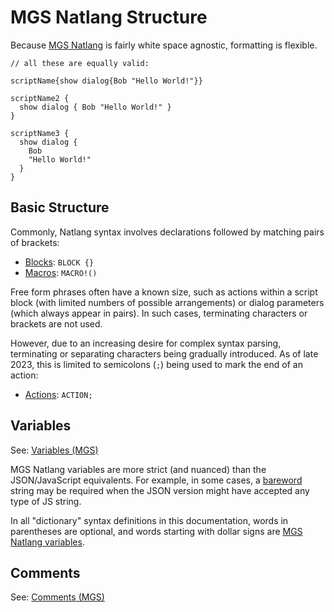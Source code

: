 # MGS Natlang Structure

Because [MGS Natlang](../mgs/mgs_natlang) is fairly white space agnostic, formatting is flexible.

```mgs
// all these are equally valid:

scriptName{show dialog{Bob "Hello World!"}}

scriptName2 {
  show dialog { Bob "Hello World!" }
}

scriptName3 {
  show dialog {
    Bob
    "Hello World!"
  }
}
```

## Basic Structure

Commonly, Natlang syntax involves declarations followed by matching pairs of brackets:

- [Blocks](../mgs/block): `BLOCK {}`
- [Macros](../mgs/advanced_syntax/macros): `MACRO!()`

Free form phrases often have a known size, such as actions within a script block (with limited numbers of possible arrangements) or dialog parameters (which always appear in pairs). In such cases, terminating characters or brackets are not used.

However, due to an increasing desire for complex syntax parsing, terminating or separating characters being gradually introduced. As of late 2023, this is limited to semicolons (`;`) being used to mark the end of an action:

- [Actions](../actions.md): `ACTION;`

## Variables

See: [Variables (MGS)](../mgs/variables_mgs)

MGS Natlang variables are more strict (and nuanced) than the JSON/JavaScript equivalents. For example, in some cases, a [bareword](../mgs/variables/bareword) string may be required when the JSON version might have accepted any type of JS string.

In all "dictionary" syntax definitions in this documentation, words in parentheses are optional, and words starting with dollar signs are [MGS Natlang variables](../mgs/variables_mgs).

## Comments

See: [Comments (MGS)](../mgs/comments_mgs)
